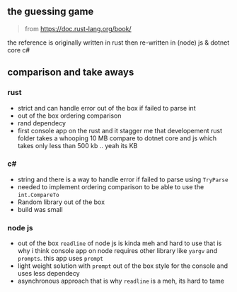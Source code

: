 ## the guessing game
> from https://doc.rust-lang.org/book/

the reference is originally written in rust then re-written in (node) js & dotnet core c#

## comparison and take aways

### rust
- strict and can handle error out of the box if failed to parse int
- out of the box ordering comparison
- rand dependecy
- first console app on the rust and it stagger me that developement rust folder takes a whooping 10 MB compare to dotnet core and js which takes only less than 500 kb .. yeah its KB

### c#
- string and there is a way to handle error if failed to parse using `TryParse`
- needed to implement ordering comparison to be able to use the `int.CompareTo`
- Random library out of the box
- build was small

### node js
- out of the box `readline` of node js is kinda meh and hard to use that is why i think console app on node requires other library like `yargv` and `prompts`. this app uses `prompt`
- light weight solution with `prompt` out of the box style for the console and uses less dependecy
- asynchronous approach that is why `readline` is a meh, its hard to tame

